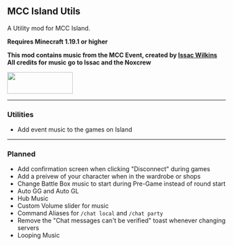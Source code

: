 ## MCC Island Utils

A Utility mod for MCC Island. 

**Requires Minecraft 1.19.1 or higher**

**This mod contains music from the MCC Event, created by [Issac Wilkins](https://open.spotify.com/artist/0AhY6cET8JCq1ARiwnTkGi)**\
**All credits for music go to Issac and the Noxcrew**

<a title="Fabric API" href="https://github.com/FabricMC/fabric">
    <img src="https://i.imgur.com/Ol1Tcf8.png" width="151" height="50" />
</a>

---

### Utilities
- Add event music to the games on Island

---

### Planned
- Add confirmation screen when clicking "Disconnect" during games
- Add a preivew of your character when in the wardrobe or shops
- Change Battle Box music to start during Pre-Game instead of round start
- Auto GG and Auto GL
- Hub Music
- Custom Volume slider for music
- Command Aliases for `/chat local` and `/chat party`
- Remove the "Chat messages can't be verified" toast whenever changing servers
- Looping Music
